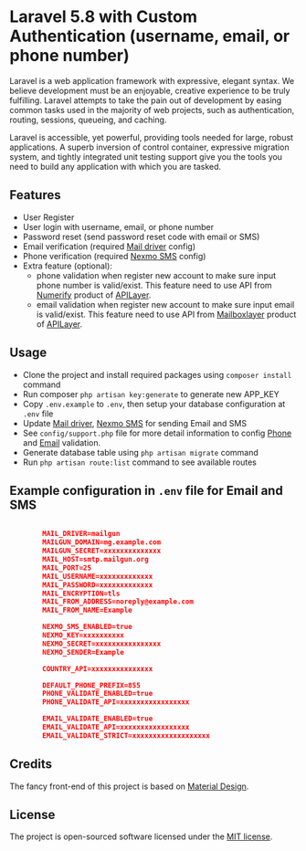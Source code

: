 # Laravel 5.8 with Custom Authentication (username, email, or phone number)

Laravel is a web application framework with expressive, elegant syntax. We believe development must be an enjoyable, creative experience to be truly fulfilling. Laravel attempts to take the pain out of development by easing common tasks used in the majority of web projects, such as authentication, routing, sessions, queueing, and caching.

Laravel is accessible, yet powerful, providing tools needed for large, robust applications. A superb inversion of control container, expressive migration system, and tightly integrated unit testing support give you the tools you need to build any application with which you are tasked.


## Features

- User Register
- User login with username, email, or phone number
- Password reset (send password reset code with email or SMS)
- Email verification (required [Mail driver](https://laravel.com/docs/5.8/mail) config)
- Phone verification (required [Nexmo SMS](https://laravel.com/docs/5.8/notifications#sms-notifications) config)
- Extra feature (optional):
	- phone validation when register new account to make sure input phone number is valid/exist. This feature need to use API from [Numerify](https://numverify.com) product of [APILayer](https://apilayer.com).
	- email validation when register new account to make sure input email is valid/exist. This feature need to use API from [Mailboxlayer](https://mailboxlayer.com) product of [APILayer](https://apilayer.com).

## Usage

- Clone the project and install required packages using `composer install` command
- Run composer `php artisan key:generate` to generate new APP_KEY
- Copy `.env.example` to `.env`, then setup your database configuration at `.env` file
- Update [Mail driver](https://laravel.com/docs/5.8/mail), [Nexmo SMS](https://laravel.com/docs/5.8/notifications#sms-notifications) for sending Email and SMS
- See `config/support.php` file for more detail information to config [Phone](https://numverify.com) and [Email](https://mailboxlayer.com) validation.
- Generate database table using `php artisan migrate` command
- Run `php artisan route:list` command to see available routes

## Example configuration in `.env` file for Email and SMS

```json

		MAIL_DRIVER=mailgun
		MAILGUN_DOMAIN=mg.example.com
		MAILGUN_SECRET=xxxxxxxxxxxxxx
		MAIL_HOST=smtp.mailgun.org
		MAIL_PORT=25
		MAIL_USERNAME=xxxxxxxxxxxxx
		MAIL_PASSWORD=xxxxxxxxxxxxx
		MAIL_ENCRYPTION=tls
		MAIL_FROM_ADDRESS=noreply@example.com
		MAIL_FROM_NAME=Example

		NEXMO_SMS_ENABLED=true
		NEXMO_KEY=xxxxxxxxxx
		NEXMO_SECRET=xxxxxxxxxxxxxxxx
		NEXMO_SENDER=Example

		COUNTRY_API=xxxxxxxxxxxxxxx

		DEFAULT_PHONE_PREFIX=855
		PHONE_VALIDATE_ENABLED=true
		PHONE_VALIDATE_API=xxxxxxxxxxxxxxxxx

		EMAIL_VALIDATE_ENABLED=true
		EMAIL_VALIDATE_API=xxxxxxxxxxxxxxxxx
		EMAIL_VALIDATE_STRICT=xxxxxxxxxxxxxxxxxxx

```

## Credits

The fancy front-end of this project is based on [Material Design](https://materializecss.com).

## License

The project is open-sourced software licensed under the [MIT license](http://opensource.org/licenses/MIT).
